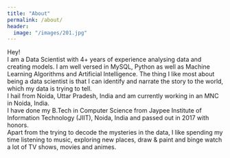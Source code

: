 ```yaml
---
title: "About"
permalink: /about/
header:
  image: "/images/201.jpg"
---
```


Hey!  
I am a Data Scientist with 4+ years of experience analysing data and creating models. I am well versed in MySQL, Python as well as Machine Learning Algorithms and Artificial Intelligence. The thing I like most about being a data scientist is that I can identify and narrate the story to the world, which my data is trying to tell.  
I hail from Noida, Uttar Pradesh, India and am currently working in an MNC in Noida, India.  
I have done my B.Tech in Computer Science from Jaypee Institute of Information Technology (JIIT), Noida, India and passed out in 2017 with honors.  
Apart from the trying to decode the mysteries in the data, I like spending my time listening to music, exploring new places, draw & paint and binge watch a lot of TV shows, movies and animes.
